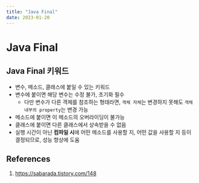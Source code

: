 ```yaml
---
title: "Java Final"
date: 2023-01-20
---
```


# Java Final

## Java Final 키워드

- 변수, 메소드, 클래스에 붙일 수 있는 키워드
- 변수에 붙이면 해당 변수는 수정 불가, 초기화 필수
  - 다만 변수가 다른 객체를 참조하는 형태라면, `객체 자체`는 변경하지 못해도 `객체 내부의 property`는 변경 가능
- 메소드에 붙이면 이 메소드의 오버라이딩이 불가능
- 클래스에 붙이면 다른 클래스에서 상속받을 수 없음
- 실행 시간이 아닌 **컴파일 시**에 어떤 메소드를 사용할 지, 어떤 값을 사용할 지 등이 결정되므로, 성능 향상에 도움

## References

1. https://sabarada.tistory.com/148
